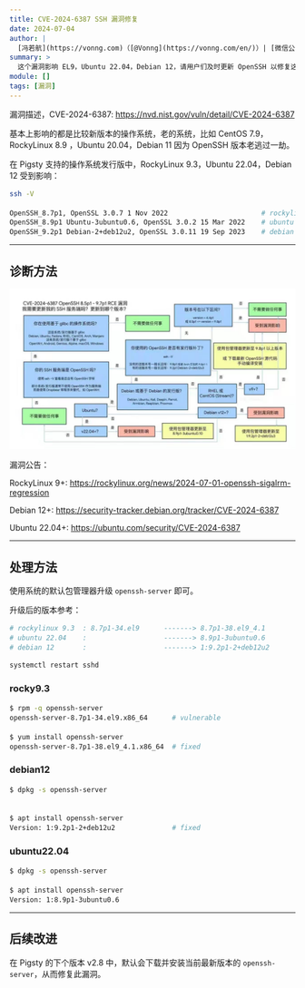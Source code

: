 ```yaml
---
title: CVE-2024-6387 SSH 漏洞修复
date: 2024-07-04
author: |
  [冯若航](https://vonng.com)（[@Vonng](https://vonng.com/en/)）| [微信公众号](https://mp.weixin.qq.com/s/AqcYpOgVj91JnkB1B3s4sA)
summary: >
  这个漏洞影响 EL9，Ubuntu 22.04，Debian 12，请用户们及时更新 OpenSSH 以修复这个漏洞。
module: []
tags: [漏洞]
---
```



漏洞描述，CVE-2024-6387: https://nvd.nist.gov/vuln/detail/CVE-2024-6387

基本上影响的都是比较新版本的操作系统，老的系统，比如 CentOS 7.9，RockyLinux 8.9 ，Ubuntu 20.04，Debian 11 因为 OpenSSH 版本老逃过一劫。

在 Pigsty 支持的操作系统发行版中，RockyLinux 9.3，Ubuntu 22.04，Debian 12 受到影响：

```bash
ssh -V

OpenSSH_8.7p1, OpenSSL 3.0.7 1 Nov 2022                       # rockylinux 9.3
OpenSSH_8.9p1 Ubuntu-3ubuntu0.6, OpenSSL 3.0.2 15 Mar 2022    # ubuntu 22.04
OpenSSH_9.2p1 Debian-2+deb12u2, OpenSSL 3.0.11 19 Sep 2023    # debian 12
```


--------

## 诊断方法

![featured.png](featured.png)

漏洞公告：

RockyLinux 9+: https://rockylinux.org/news/2024-07-01-openssh-sigalrm-regression

Debian 12+: https://security-tracker.debian.org/tracker/CVE-2024-6387

Ubuntu 22.04+: https://ubuntu.com/security/CVE-2024-6387



--------

## 处理方法

使用系统的默认包管理器升级 `openssh-server` 即可。

升级后的版本参考：

```bash
# rockylinux 9.3  : 8.7p1-34.el9      -------> 8.7p1-38.el9_4.1    
# ubuntu 22.04    :                   -------> 8.9p1-3ubuntu0.6    
# debian 12       :                   -------> 1:9.2p1-2+deb12u2   
```

```bash
systemctl restart sshd
```

### rocky9.3

```bash
$ rpm -q openssh-server
openssh-server-8.7p1-34.el9.x86_64      # vulnerable

$ yum install openssh-server
openssh-server-8.7p1-38.el9_4.1.x86_64  # fixed
```

### debian12

```bash
$ dpkg -s openssh-server


$ apt install openssh-server
Version: 1:9.2p1-2+deb12u2              # fixed
```


### ubuntu22.04

```bash
$ dpkg -s openssh-server

$ apt install openssh-server
Version: 1:8.9p1-3ubuntu0.6
```


--------

## 后续改进

在 Pigsty 的下个版本 v2.8 中，默认会下载并安装当前最新版本的 `openssh-server`，从而修复此漏洞。






